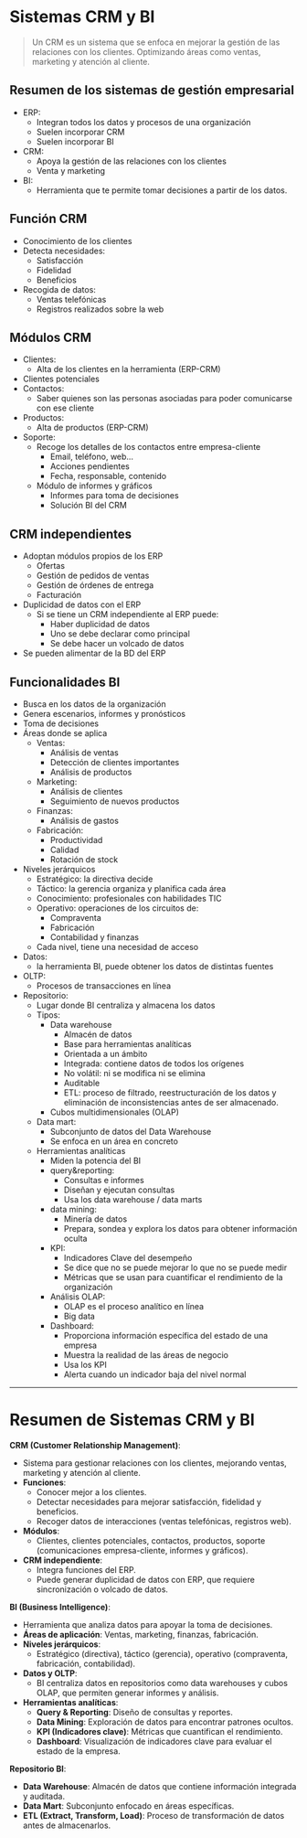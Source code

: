 # Sistemas CRM y BI
> Un CRM es un sistema que se enfoca en mejorar la gestión de las relaciones con los clientes. Optimizando áreas como ventas, marketing y atención al cliente. 

## Resumen de los sistemas de gestión empresarial
- ERP:
	- Integran todos los datos y procesos de una organización
	- Suelen incorporar CRM
	- Suelen incorporar BI
- CRM:
	- Apoya la gestión de las relaciones con los clientes
	- Venta y marketing
- BI:
	- Herramienta que te permite tomar decisiones a partir de los datos.

## Función CRM
- Conocimiento de los clientes
- Detecta necesidades:
	- Satisfacción
	- Fidelidad
	- Beneficios
- Recogida de datos:
	- Ventas telefónicas
	- Registros realizados sobre la web

## Módulos CRM
- Clientes:
	- Alta de los clientes en la herramienta (ERP-CRM)
- Clientes potenciales
- Contactos:
	- Saber quienes son las personas asociadas para poder comunicarse con ese cliente
- Productos:
	- Alta de productos (ERP-CRM)
- Soporte:
	- Recoge los detalles de los contactos entre empresa-cliente
		- Email, teléfono, web…
		- Acciones pendientes
		- Fecha, responsable, contenido
	- Módulo de informes y gráficos
		- Informes para toma de decisiones
		- Solución BI del CRM

## CRM independientes
- Adoptan módulos propios de los ERP
	- Ofertas
	- Gestión de pedidos de ventas
	- Gestión de órdenes de entrega
	- Facturación
- Duplicidad de datos con el ERP
	-  Si se tiene un CRM independiente al ERP puede:
		- Haber duplicidad de datos
		- Uno se debe declarar como principal
		- Se debe hacer un volcado de datos
- Se pueden alimentar de la BD del ERP


## Funcionalidades BI
- Busca en los datos de la organización
- Genera escenarios, informes y pronósticos
- Toma de decisiones
- Áreas donde se aplica
	- Ventas:
		- Análisis de ventas
		- Detección de clientes importantes
		- Análisis de productos
	- Marketing:
		- Análisis de clientes 
		- Seguimiento de nuevos productos
	- Finanzas:
		- Análisis de gastos
	- Fabricación:
		- Productividad
		- Calidad
		- Rotación de stock
- Niveles jerárquicos 
	- Estratégico: la directiva decide
	- Táctico: la gerencia organiza y planifica cada área
	- Conocimiento: profesionales con habilidades TIC
	- Operativo: operaciones de los circuitos de:
		- Compraventa
		- Fabricación
		- Contabilidad y finanzas
	- Cada nivel, tiene una necesidad de acceso
- Datos:
	- la herramienta BI, puede obtener los datos de distintas fuentes
- OLTP:
	- Procesos de transacciones en línea
- Repositorio:
	- Lugar donde BI centraliza y almacena los datos 
	- Tipos:
		- Data warehouse
			- Almacén de datos
			- Base para herramientas analíticas
			- Orientada a un ámbito
			- Integrada: contiene datos de todos los orígenes
			- No volátil: ni se modifica ni se elimina
			- Auditable
			- ETL: proceso de filtrado, reestructuración de los datos y eliminación de inconsistencias antes de ser almacenado.
		- Cubos multidimensionales (OLAP)
	- Data mart:
		- Subconjunto de datos del Data Warehouse
		- Se enfoca en un área en concreto
	- Herramientas analíticas
		- Miden la potencia del BI
		- query&reporting:
			- Consultas e informes
			- Diseñan y ejecutan consultas
			- Usa los data warehouse / data marts
		- data mining:
			- Minería de datos
			- Prepara, sondea y explora los datos para obtener información oculta
		- KPI:
			- Indicadores Clave del desempeño
			- Se dice que no se puede mejorar lo que no se puede medir
			- Métricas que se usan para cuantificar el rendimiento de la organización
		- Análisis OLAP:
			- OLAP es el proceso analítico en línea
			- Big data
		- Dashboard:
			- Proporciona información específica del estado de una empresa
			- Muestra la realidad de las áreas de negocio
			- Usa los KPI
			- Alerta cuando un indicador baja del nivel normal

---
# Resumen de Sistemas CRM y BI

**CRM (Customer Relationship Management)**:
- Sistema para gestionar relaciones con los clientes, mejorando ventas, marketing y atención al cliente.
- **Funciones**:
  - Conocer mejor a los clientes.
  - Detectar necesidades para mejorar satisfacción, fidelidad y beneficios.
  - Recoger datos de interacciones (ventas telefónicas, registros web).
- **Módulos**:
  - Clientes, clientes potenciales, contactos, productos, soporte (comunicaciones empresa-cliente, informes y gráficos).
- **CRM independiente**:
  - Integra funciones del ERP.
  - Puede generar duplicidad de datos con ERP, que requiere sincronización o volcado de datos.

**BI (Business Intelligence)**:
- Herramienta que analiza datos para apoyar la toma de decisiones.
- **Áreas de aplicación**: Ventas, marketing, finanzas, fabricación.
- **Niveles jerárquicos**:
  - Estratégico (directiva), táctico (gerencia), operativo (compraventa, fabricación, contabilidad).
- **Datos y OLTP**:
  - BI centraliza datos en repositorios como data warehouses y cubos OLAP, que permiten generar informes y análisis.
- **Herramientas analíticas**:
  - **Query & Reporting**: Diseño de consultas y reportes.
  - **Data Mining**: Exploración de datos para encontrar patrones ocultos.
  - **KPI (Indicadores clave)**: Métricas que cuantifican el rendimiento.
  - **Dashboard**: Visualización de indicadores clave para evaluar el estado de la empresa.

**Repositorio BI**:
- **Data Warehouse**: Almacén de datos que contiene información integrada y auditada.
- **Data Mart**: Subconjunto enfocado en áreas específicas.
- **ETL (Extract, Transform, Load)**: Proceso de transformación de datos antes de almacenarlos.